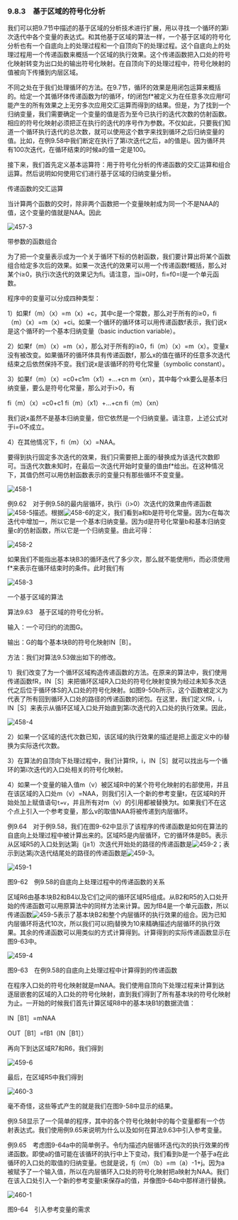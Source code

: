 ### 9.8.3　基于区域的符号化分析

我们可以把9.7节中描述的基于区域的分析技术进行扩展，用以寻找一个循环的第i次迭代中各个变量的表达式。和其他基于区域的算法一样，一个基于区域的符号化分析也有一个自底向上的处理过程和一个自顶向下的处理过程。这个自底向上的处理过程用一个传递函数来概括一个区域的执行效果。这个传递函数把入口处的符号化映射转变为出口处的输出符号化映射。在自顶向下的处理过程中，符号化映射的值被向下传播到内层区域。

不同之处在于我们处理循环的方法。在9.7节，循环的效果是用闭包运算来概括的。给定一个其循环体传递函数为f的循环，f的闭包f*被定义为在任意多次应用f可能产生的所有效果之上无穷多次应用交汇运算而得到的结果。但是，为了找到一个归纳变量，我们需要确定一个变量的值是否为至今已执行的迭代次数的仿射函数。相应的符号化映射必须把正在执行的迭代的序号作为参数。不仅如此，只要我们知道一个循环执行迭代的总次数，就可以使用这个数字来找到循环之后归纳变量的值。比如，在例9.58中我们断定在执行了第i次迭代之后，a的值是i。因为循环共有100次迭代，在循环结束的时候a的值一定是100。

接下来，我们首先定义基本运算符：用于符号化分析的传递函数的交汇运算和组合运算。然后说明如何使用它们进行基于区域的归纳变量分析。

传递函数的交汇运算

当计算两个函数的交时，除非两个函数把一个变量映射成为同一个不是NAA的值，这个变量的值就是NAA。因此

![457-3](../Images/image04774.jpeg)

带参数的函数组合

为了把一个变量表示成为一个关于循环下标的仿射函数，我们要计算出将某个函数组合给定多次后的效果。如果一次迭代的效果可以用一个传递函数f概括，那么对某个i≥0，执行i次迭代的效果记为fi。请注意，当i=0时，fi=f0=I是一个单元函数。

程序中的变量可以分成四种类型：

1）如果f（m）（x）=m（x）+c，其中c是一个常数，那么对于所有的i≥0，fi（m）（x）=m（x）+ci。如果一个循环的循环体可以用传递函数f表示，我们说x是这个循环的一个基本归纳变量（basic induction variable）。

2）如果f（m）（x）=m（x），那么对于所有的i≥0，fi（m）（x）=m（x）。变量x没有被改变。如果循环的循环体具有传递函数f，那么x的值在循环的任意多次迭代结束之后依然保持不变。我们说x是该循环的符号化常量（symbolic constant）。

3）如果f（m）（x）=c0+c1m（x1）+…+cn m（xn），其中每个xk要么是基本归纳变量，要么是符号化常量，那么对于i>0，有

fi（m）（x）=c0+c1 fi（m）（x1）+…+cn fi（m）（xn）

我们说x虽然不是基本归纳变量，但它依然是一个归纳变量。请注意，上述公式对于i=0不成立。

4）在其他情况下，fi（m）（x）=NAA。

要得到执行固定多次迭代的效果，我们只需要把上面的i替换成为该迭代次数即可。当迭代次数未知时，在最后一次迭代开始时变量的值由f*给出。在这种情况下，其值仍然可以用仿射函数表示的变量只有那些循环不变变量。

![458-1](../Images/image04775.jpeg)

例9.62　对于例9.58的最内层循环，执行i（i>0）次迭代的效果由传递函数![458-5](../Images/image04776.jpeg)描述。根据![458-6](../Images/image04777.jpeg)的定义，我们看到a和b是符号化常量。因为c在每次迭代中增加一，所以它是一个基本归纳变量。因为d是符号化常量b和基本归纳变量c的仿射函数，所以它是一个归纳变量。由此可得：

![458-2](../Images/image04778.jpeg)

如果我们不能指出基本块B3的循环迭代了多少次，那么就不能使用fi，而必须使用f*来表示在循环结束时的条件。此时我们有

![458-3](../Images/image04779.jpeg)

一个基于区域的算法

算法9.63　基于区域的符号化分析。

输入：一个可归约的流图G。

输出：G的每个基本块B的符号化映射IN［B］。

方法：我们对算法9.53做出如下的修改。

1）我们改变了为一个循环区域构造传递函数的方法。在原来的算法中，我们使用传递函数fR，IN［S］来把循环区域R入口处的符号化映射变换为经过未知多次迭代之后位于循环体S的入口处的符号化映射。如图9-50b所示，这个函数被定义为代表了所有回到循环入口处的路径的传递函数的闭包。在这里，我们定义fR，i，IN［S］来表示从循环区域入口处开始直到第i次迭代的入口处的执行效果。因此，

![458-4](../Images/image04780.jpeg)

2）如果一个区域的迭代次数已知，该区域的执行效果的描述是把上面定义中的i替换为实际迭代次数。

3）在算法的自顶向下处理过程中，我们计算fR，i，IN［S］就可以找出与一个循环的第i次迭代的入口处相关的符号化映射。

4）如果一个变量的输入值m（v）被区域R中的某个符号化映射的右部使用，并且在该区域的入口处m（v）=NAA，则我们引入一个新的参考变量t，在区域R的开始处加上赋值语句`t=v`，并且所有对m（v）的引用都被替换为t。如果我们不在这个点上引入一个参考变量，那么v的取值NAA将被传递到内层循环。

例9.64　对于例9.58，我们在图9-62中显示了该程序的传递函数是如何在算法的自底向上处理过程中被计算出来的。区域R5是内层循环，它的循环体是B5。表示从区域R5的入口处到达第j（j≥1）次迭代开始处的路径的传递函数是![459-2](../Images/image04781.jpeg)；表示到达第j次迭代结尾处的路径的传递函数是![459-3](../Images/image04782.jpeg)。

![459-1](../Images/image04783.jpeg)

图9-62　例9.58的自底向上处理过程中的传递函数的关系

区域R6由基本块B2和B4以及它们之间的循环区域R5组成。从B2和R5的入口处开始的传递函数可以用原算法中的同样方法来计算。因为fB4是一个单元函数，所以传递函数![459-5](../Images/image04784.jpeg)表示了基本块B2和整个内层循环的执行效果的组合。因为已知内层循环将迭代10次，所以我们可以把j替换为10来精确描述内层循环的执行效果。其余的传递函数可以用类似的方式计算得到。计算得到的实际传递函数显示在图9-63中。

![459-4](../Images/image04785.jpeg)

图9-63　在例9.58的自底向上处理过程中计算得到的传递函数

在程序入口处的符号化映射就是mNAA。我们使用自顶向下处理过程来计算到达逐层嵌套的区域的入口处的符号化映射，直到我们得到了所有基本块的符号化映射为止。一开始的时候我们首先计算区域R8中的基本块B1的数据流值：

IN［B1］=mNAA

OUT［B1］=fB1（IN［B1］）

再向下到达区域R7和R6，我们得到

![459-6](../Images/image04786.jpeg)

最后，在区域R5中我们得到

![460-3](../Images/image04787.jpeg)

毫不奇怪，这些等式产生的就是我们在图9-58中显示的结果。

例9.58显示了一个简单的程序，其中的各个符号化映射中的每个变量都有一个仿射表达式。我们使用例9.65来说明为什么以及如何在算法9.63中引入参考变量。

例9.65　考虑图9-64a中的简单例子。令fj为描述内层循环迭代j次的执行效果的传递函数。即使a的值可能在该循环的执行中上下变动，我们看到b是一个基于a在此循环的入口处的取值的归纳变量。也就是说，fj（m）（b）=m（a）-1+j。因为a被赋予了一个输入值，所以在内层循环入口处的符号化映射把a映射为NAA。我们在该入口处引入一个新的参考变量t来保存a的值，并像图9-64b中那样进行替换。

![460-1](../Images/image04788.jpeg)

图9-64　引入参考变量的需求